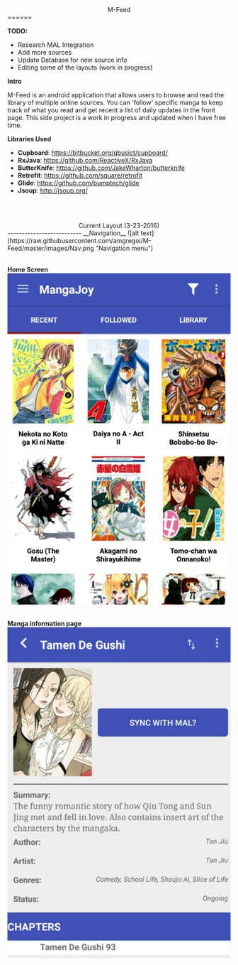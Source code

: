 <center>M-Feed</center>
        ======

__TODO:__
* Research MAL Integration
* Add more sources
* Update Database for new source info
* Editing some of the layouts (work in progress)

__Intro__

   M-Feed is an android application that allows users to browse and read the library of multiple online sources.  You can 'follow' specific manga to keep track of what you read and get recent a list of daily updates in the front page. This side project is a work in progress and updated when I have free time.

__Libraries Used__
- **Cupboard**: https://bitbucket.org/qbusict/cupboard/
- **RxJava**: https://github.com/ReactiveX/RxJava
- **ButterKnife**: https://github.com/JakeWharton/butterknife
- **Retrofit**: https://github.com/square/retrofit
- **Glide**: https://github.com/bumptech/glide
- **Jsoup**: http://jsoup.org/

<br><br>
<center>Current Layout (3-23-2016)</center>
--------------------------
__Navigation__
![alt text](https://raw.githubusercontent.com/amgregoi/M-Feed/master/images/Nav.png "Navigation menu")
<br><br>

__Home Screen__
![alt text](https://raw.githubusercontent.com/amgregoi/M-Feed/master/images/Home.png "Home screen")
<br><br>

__Manga information page__
![alt text](https://raw.githubusercontent.com/amgregoi/M-Feed/master/images/Manga.png "Manga information and chapter list")
